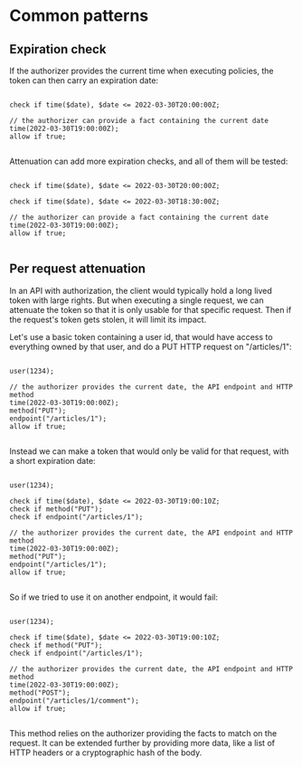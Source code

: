 # Common patterns

## Expiration check

If the authorizer provides the current time when executing policies,
the token can then carry an expiration date:

<bc-datalog-playground showBlocks="true">
  <code class="block">
check if time($date), $date <= 2022-03-30T20:00:00Z;
  </code>
  <code class="authorizer">
// the authorizer can provide a fact containing the current date
time(2022-03-30T19:00:00Z);
allow if true;
  </code>
</bc-datalog-playground>

Attenuation can add more expiration checks, and all of them will be tested:

<bc-datalog-playground showBlocks="true">
  <code class="block">
check if time($date), $date <= 2022-03-30T20:00:00Z;
  </code>
    <code class="block">
check if time($date), $date <= 2022-03-30T18:30:00Z;
  </code>
  <code class="authorizer">
// the authorizer can provide a fact containing the current date
time(2022-03-30T19:00:00Z);
allow if true;
  </code>
</bc-datalog-playground>

## Per request attenuation

In an API with authorization, the client would typically hold a long lived
token with large rights. But when executing a single request, we can attenuate
the token so that it is only usable for that specific request.
Then if the request's token gets stolen, it will limit its impact.

Let's use a basic token containing a user id, that would have access to everything
owned by that user, and do a PUT HTTP request on "/articles/1":

<bc-datalog-playground showBlocks="true">
  <code class="block">
user(1234);
  </code>
  <code class="authorizer">
// the authorizer provides the current date, the API endpoint and HTTP method
time(2022-03-30T19:00:00Z);
method("PUT");
endpoint("/articles/1");
allow if true;
  </code>
</bc-datalog-playground>

Instead we can make a token that would only be valid for that request, with a short
expiration date:

<bc-datalog-playground showBlocks="true">
  <code class="block">
user(1234);
  </code>
    <code class="block">
check if time($date), $date <= 2022-03-30T19:00:10Z;
check if method("PUT");
check if endpoint("/articles/1");
  </code>
  <code class="authorizer">
// the authorizer provides the current date, the API endpoint and HTTP method
time(2022-03-30T19:00:00Z);
method("PUT");
endpoint("/articles/1");
allow if true;
  </code>
</bc-datalog-playground>

So if we tried to use it on another endpoint, it would fail:

<bc-datalog-playground showBlocks="true">
  <code class="block">
user(1234);
  </code>
    <code class="block">
check if time($date), $date <= 2022-03-30T19:00:10Z;
check if method("PUT");
check if endpoint("/articles/1");
  </code>
  <code class="authorizer">
// the authorizer provides the current date, the API endpoint and HTTP method
time(2022-03-30T19:00:00Z);
method("POST");
endpoint("/articles/1/comment");
allow if true;
  </code>
</bc-datalog-playground>

This method relies on the authorizer providing the facts to match on the request.
It can be extended further by providing more data, like a list of HTTP headers
or a cryptographic hash of the body.
